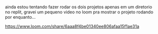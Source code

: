 ainda estou tentando fazer rodar os dois projetos apenas em um diretorio no replit, gravei um pequeno video no loom pra mostrar o projeto rodando por enquanto...

https://www.loom.com/share/6aaa8f4be01340ee806afaa15f1ae31a